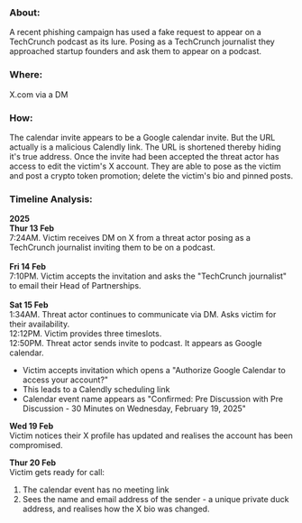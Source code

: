 ### About: 
A recent phishing campaign has used a fake request to appear on a TechCrunch podcast as its lure. Posing as a TechCrunch journalist they approached
startup founders and ask them to appear on a podcast. 

### Where: 
X.com via a DM

### How: 
The calendar invite appears to be a Google calendar invite. But the URL actually is a malicious Calendly link. The URL is shortened thereby hiding 
it's true address. Once the invite had been accepted the threat actor has access to edit the victim's X account. They are able to pose as the victim and 
post a crypto token promotion; delete the victim's bio and pinned posts.

### Timeline Analysis:

**2025** <br>
**Thur 13 Feb** <br>
7:24AM. Victim receives DM on X from a threat actor posing as a TechCrunch journalist inviting them to be on a podcast. <br>
<br>
**Fri 14 Feb** <br>
7:10PM. Victim accepts the invitation and asks the "TechCrunch journalist" to email their Head of Partnerships. <br>
<br>
**Sat 15 Feb** <br>
1:34AM. Threat actor continues to communicate via DM. Asks victim for their availability. <br>
12:12PM. Victim provides three timeslots. <br>
12:50PM. Threat actor sends invite to podcast. It appears as Google calendar. <br>

* Victim accepts invitation which opens a "Authorize Google Calendar to access your account?"
* This leads to a Calendly scheduling link
* Calendar event name appears as "Confirmed: Pre Discussion with Pre Discussion - 30 Minutes on Wednesday, February 19, 2025"

**Wed 19 Feb** <br>
Victim notices their X profile has updated and realises the account has been compromised.

**Thur 20 Feb** <br>
Victim gets ready for call:
1. The calendar event has no meeting link
2. Sees the name and email address of the sender - a unique private duck address, and realises how the X bio was changed.












